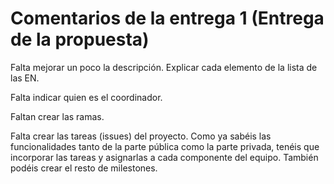 # Comentarios de la entrega 1 (Entrega de la propuesta)

Falta mejorar un poco la descripción. Explicar cada elemento de la lista de las EN. 

Falta indicar quien es el coordinador.

Faltan crear las ramas.

Falta crear las tareas (issues) del proyecto. Como ya sabéis las funcionalidades tanto de la parte pública como la parte privada, tenéis que incorporar las tareas y asignarlas a cada componente del equipo. También podéis crear el resto de milestones.
